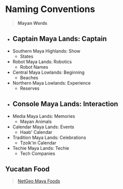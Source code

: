 # Naming Conventions

> __Mayan Words__

- Captain Maya Lands: Captain
  - 
- Southern Maya Highlands: Show
  - States
- Robot Maya Lands: Robotics
  - Robot Names
- Central Maya Lowlands: Beginning
  - Beaches
- Northern Maya Lowlands: Experience
  - Reserves
- Console Maya Lands: Interaction
  - 
- Media Maya Lands: Memories
  - Mayan Animals
- Calendar Maya Lands: Events
  - Haab' Calendar
- Tradition Maya Lands: Celebrations
  - Tzolk'in Calendar
- Techie Maya Lands: Techie
  - Tech Companies

## Yucatan Food

> [NetGeo Maya Foods](http://www.nationalgeographic.com/travel/top-10/maya-foods/)
